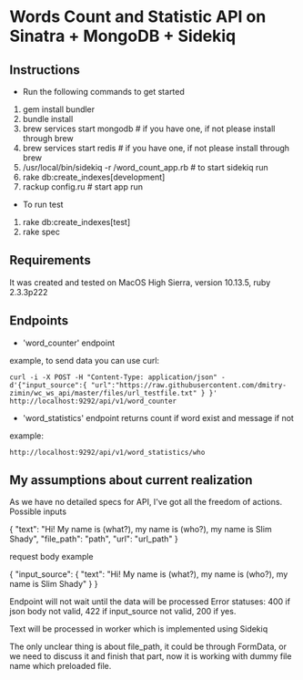 Words Count and Statistic API on Sinatra + MongoDB + Sidekiq
===========================================================

## Instructions

- Run the following commands to get started

1) gem install bundler
2) bundle install
3) brew services start mongodb              # if you have one, if not please install through brew
4) brew services start redis                # if you have one, if not please install through brew
5) /usr/local/bin/sidekiq -r /word_count_app.rb  # to start sidekiq run  
6) rake db:create_indexes[development]
7) rackup config.ru                        # start app run 

- To run test
1) rake db:create_indexes[test]
2) rake spec

## Requirements
It was created and tested on MacOS High Sierra, version 10.13.5, ruby 2.3.3p222

## Endpoints 

   - 'word_counter' endpoint
    
   example, to send data you can use curl:
   
    curl -i -X POST -H "Content-Type: application/json" -d'{"input_source":{ "url":"https://raw.githubusercontent.com/dmitry-zimin/wc_ws_api/master/files/url_testfile.txt" } }' http://localhost:9292/api/v1/word_counter
    
   
   - 'word_statistics' endpoint returns count if word exist and message if not
   
   example:
    
    http://localhost:9292/api/v1/word_statistics/who
  
  
## My assumptions about current realization 
   
   As we have no detailed specs for API, I've got all the freedom of actions.
   Possible inputs
  
   {
     "text": "Hi! My name is (what?), my name is (who?), my name is Slim Shady",
     "file_path": "path",
     "url": "url_path"
   }
  
   request body example
  
   { "input_source": { "text": "Hi! My name is (what?), my name is (who?), my name is Slim Shady" } }
  
   Endpoint will not wait until the data will be processed
   Error statuses:
   400 if json body not valid, 422 if input_source not valid, 200 if yes.
   
   Text will be processed in worker which is implemented using Sidekiq
   
   The only unclear thing is about file_path, it could be through FormData, 
   or we need to discuss it and finish that part, now it is working with dummy file name which 
   preloaded file.